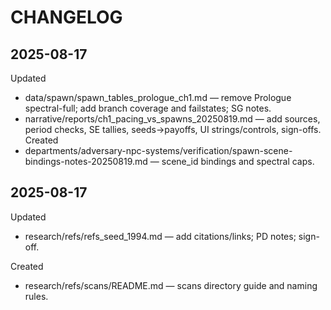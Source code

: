 # CHANGELOG
## 2025-08-17
Updated
- data/spawn/spawn_tables_prologue_ch1.md — remove Prologue spectral-full; add branch coverage and failstates; SG notes.
- narrative/reports/ch1_pacing_vs_spawns_20250819.md — add sources, period checks, SE tallies, seeds→payoffs, UI strings/controls, sign-offs.
Created
- departments/adversary-npc-systems/verification/spawn-scene-bindings-notes-20250819.md — scene_id bindings and spectral caps.
## 2025-08-17
Updated
- research/refs/refs_seed_1994.md — add citations/links; PD notes; sign-off.

Created
- research/refs/scans/README.md — scans directory guide and naming rules.
